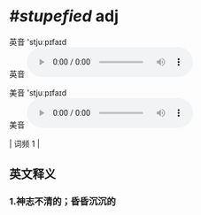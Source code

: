 # ***\#stupefied*** adj
英音 'stjuːpɪfaɪd  
英音
<audio src="./media/stupefied1.aac" controls="controls"></audio>

美音 'stjuːpɪfaɪd  
美音
<audio src="./media/stupefied2.aac" controls="controls"></audio>



| 词频 1 |  

英文释义
---
### 1.**神志不清的；昏昏沉沉的**  


